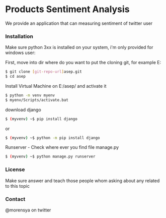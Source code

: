 # Products Sentiment Analysis
We provide an application that can measuring sentiment of twitter user

### Installation

Make sure python 3xx is installed on your system, i'm only provided for windows user:

First, move into dir where do you want to put the cloning git, for example E:
```sh
$ git clone [git-repo-url]asep.git
$ cd asep
```
Install Virtual Machine on E:/asep/ and activate it
```sh
$ python -m venv myenv
$ myenv/Scripts/activate.bat
```
download django
```sh
$ (myvenv) ~$ pip install django
```
or
```sh
$ (myvenv) ~$ python -m pip install django
```
Runserver - Check where ever you find file manage.py 
```sh
$ (myvenv) ~$ python manage.py runserver 
```

### License
Make sure answer and teach those people whom asking about any related to this topic

### Contact
@morensya on twitter
